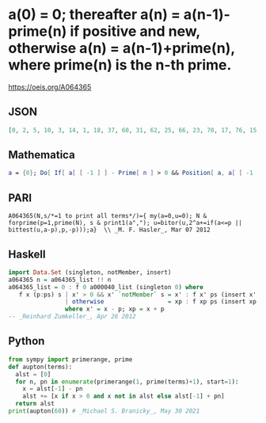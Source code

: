 # a\(0\) \= 0; thereafter a\(n\) \= a\(n\-1\)\-prime\(n\) if positive and new, otherwise a\(n\) \= a\(n\-1\)\+prime\(n\), where prime\(n\) is the n\-th prime\.
https://oeis.org/A064365
## JSON
```JSON
[0, 2, 5, 10, 3, 14, 1, 18, 37, 60, 31, 62, 25, 66, 23, 70, 17, 76, 15, 82, 11, 84, 163, 80, 169, 72, 173, 276, 383, 274, 161, 34, 165, 28, 167, 316, 467, 310, 147, 314, 141, 320, 139, 330, 137, 334, 135, 346, 123, 350, 121, 354, 115, 356, 105, 362, 99, 368, 97, 374, 93]
```
## Mathematica
```Mathematica
a = {0}; Do[ If[ a[ [ -1 ] ] - Prime[ n ] > 0 && Position[ a, a[ [ -1 ] ] - Prime[ n ] ] == {}, a = Append[ a, a[ [ -1 ] ] - Prime[ n ] ], a = Append[ a, a[ [ -1 ] ] + Prime[ n ] ] ], {n, 1, 70} ]; a (* Modified by _Ivan N. Ianakiev_, Aug 05 2019, to accommodate the new initial term of a(0). *)
```
## PARI
```PARI
A064365(N,s/*=1 to print all terms*/)={ my(a=0,u=0); N & forprime(p=1,prime(N), s & print1(a","); u=bitor(u,2^a+=if(a<=p || bittest(u,a-p),p,-p)));a}  \\ _M. F. Hasler_, Mar 07 2012
```
## Haskell
```Haskell
import Data.Set (singleton, notMember, insert)
a064365 n = a064365_list !! n
a064365_list = 0 : f 0 a000040_list (singleton 0) where
   f x (p:ps) s | x' > 0 && x' `notMember` s = x' : f x' ps (insert x' s)
                | otherwise                  = xp : f xp ps (insert xp s)
                where x' = x - p; xp = x + p
-- _Reinhard Zumkeller_, Apr 26 2012
```
## Python
```Python
from sympy import primerange, prime
def aupton(terms):
  alst = [0]
  for n, pn in enumerate(primerange(1, prime(terms)+1), start=1):
    x = alst[-1] - pn
    alst += [x if x > 0 and x not in alst else alst[-1] + pn]
  return alst
print(aupton(60)) # _Michael S. Branicky_, May 30 2021
```
